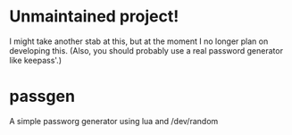 # Unmaintained project!

I might take another stab at this, but at the moment I no longer plan on developing this. (Also, you should probably use a real password generator like keepass'.)

# passgen
A simple passworg generator using lua and /dev/random
